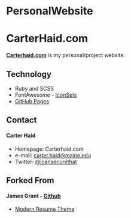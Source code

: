 # PersonalWebsite

CarterHaid.com
======
[**Carterhaid.com**](http://carterhaid.com) is my personal/project website.

## Technology
* Ruby and SCSS
* FontAwesome - [IconSets](https://fontawesome.com/icons?d=gallery&p=2)
* [GitHub Pages](http://pages.github.com/)

## Contact
#### Carter Haid
* Homepage: Carterhaid.com
* e-mail: carter.haid@maine.edu
* Twitter: [@icansecurethat](https://twitter.com/icansecurethat "icansecurethat on twitter")

## Forked From 
#### James Grant - [Github](https://github.com/sproogen)
* [Modern Resume Theme](https://github.com/sproogen/modern-resume-theme)
